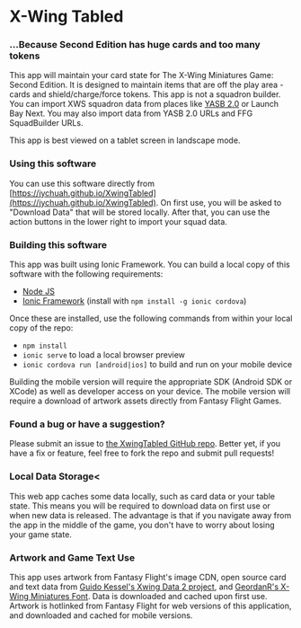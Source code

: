 # X-Wing Tabled

### ...Because Second Edition has huge cards and too many tokens

This app will maintain your card state for The X-Wing Miniatures Game: Second Edition.
It is designed to maintain items that are off the play area - cards and shield/charge/force tokens.
This app is not a squadron builder. You can import XWS squadron data from places like
[YASB 2.0](https://raithos.github.io) or Launch Bay Next. You may also import data from YASB 2.0 URLs and
FFG SquadBuilder URLs.

This app is best viewed on a tablet screen in landscape mode.

### Using this software

You can use this software directly from [https://jychuah.github.io/XwingTabled](https://jychuah.github.io/XwingTabled).
On first use, you will be asked to "Download Data" that will be stored locally. After that, you can use the
action buttons in the lower right to import your squad data.

### Building this software

This app was built using Ionic Framework. You can build a local copy of this software with the following requirements:

- [Node JS](https://nodejs.org)
- [Ionic Framework](https://ionicframework.com) (install with `npm install -g ionic cordova`)

Once these are installed, use the following commands from within your local copy of the repo:

- `npm install`
- `ionic serve` to load a local browser preview
- `ionic cordova run [android|ios]` to build and run on your mobile device

Building the mobile version will require the appropriate SDK (Android SDK or XCode) as well as developer access
on your device. The mobile version will require a download of artwork assets directly from Fantasy Flight Games.

### Found a bug or have a suggestion?

Please submit an issue to [the XwingTabled GitHub repo](https://github.com/jychuah/XwingTabled/issues).
Better yet, if you have a fix or feature, feel free to fork the repo and submit pull requests!

### Local Data Storage<

This web app caches some data locally, such as card data or your table state.
This means you will be required to download data on first use or when 
new data is released. The advantage is that if you navigate away from
the app in the middle of the game, you don't have to worry about losing
your game state.

### Artwork and Game Text Use

This app uses artwork from Fantasy Flight's image CDN, open source card
and text data from [Guido Kessel's Xwing Data 2 project](https://github.com/guidokessels/xwing-data2),
and [GeordanR's X-Wing Miniatures Font](https://github.com/geordanr/xwing-miniatures-font).
Data is downloaded and cached upon first use. Artwork is hotlinked from Fantasy Flight for web versions of this application, and downloaded and cached for mobile versions.